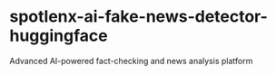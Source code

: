# spotlenx-ai-fake-news-detector-huggingface
Advanced AI-powered fact-checking and news analysis platform
